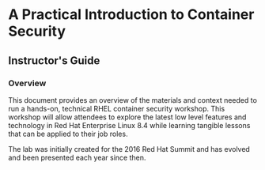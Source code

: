 # A Practical Introduction to Container Security

## Instructor's Guide

### Overview

This document provides an overview of the materials and context needed to run a hands-on, technical RHEL container security workshop. This workshop will allow attendees to explore the latest low level features and technology in Red Hat Enterprise Linux 8.4 while learning tangible lessons that can be applied to their job roles. 

The lab was initially created for the 2016 Red Hat Summit and has evolved and been presented each year since then. 